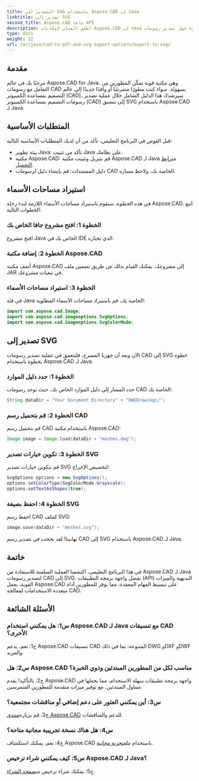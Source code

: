 ```yaml
---
title: التصدير إلى SVG باستخدام Aspose.CAD لـ Java
linktitle: تصدير إلى SVG
second_title: Aspose.CAD جافا API
description: أطلق العنان لإمكانات Aspose.CAD لـ Java من خلال دليلنا خطوة بخطوة حول تصدير رسومات CAD إلى SVG. تعرف على كيفية استيراد مساحات الأسماء وتكوين الخيارات ودمج Aspose.CAD بسلاسة في مشروع Java الخاص بك.
type: docs
weight: 12
url: /ar/java/cad-to-pdf-and-svg-export-options/export-to-svg/
---
```

## مقدمة

مرحبًا بك في عالم Aspose.CAD for Java، وهي مكتبة قوية تمكّن المطورين من التعامل مع رسومات CAD بسهولة. سواء كنت مطورًا متمرسًا أو وافدًا جديدًا إلى عالم التصميم بمساعدة الكمبيوتر (CAD)، سيرشدك هذا الدليل الشامل خلال عملية تصدير رسومات التصميم بمساعدة الكمبيوتر (CAD) إلى تنسيق SVG باستخدام Aspose.CAD لـ Java.

## المتطلبات الأساسية

قبل الغوص في البرنامج التعليمي، تأكد من أن لديك المتطلبات الأساسية التالية:

- بيئة تطوير Java: تأكد من تثبيت Java على نظامك.
-  مكتبة Aspose.CAD: قم بتنزيل وتثبيت مكتبة Aspose.CAD لـ Java من[رابط التحميل](https://releases.aspose.com/cad/java/).
- دليل المستندات: قم بإنشاء دليل لرسومات CAD الخاصة بك، ولاحظ مساره.

## استيراد مساحات الأسماء

في هذه الخطوة، سنقوم باستيراد مساحات الأسماء اللازمة لبدء رحلة Aspose.CAD. اتبع الخطوات التالية:

### الخطوة 1: افتح مشروع جافا الخاص بك
افتح مشروع Java الخاص بك في IDE الذي تختاره.

### الخطوة 2: إضافة مكتبة Aspose.CAD
أضف مكتبة Aspose.CAD إلى مشروعك. يمكنك القيام بذلك عن طريق تضمين ملف JAR في تبعيات مشروعك.

### الخطوة 3: استيراد مساحات الأسماء
في فئة Java الخاصة بك، قم باستيراد مساحات الأسماء المطلوبة:

```java
import com.aspose.cad.Image;
import com.aspose.cad.imageoptions.SvgOptions;
import com.aspose.cad.imageoptions.SvgColorMode;
```

## تصدير إلى SVG

الآن وبعد أن جهزنا المسرح، فلنتعمق في عملية تصدير رسومات CAD إلى SVG خطوة بخطوة باستخدام Aspose.CAD لـ Java.

### الخطوة 1: حدد دليل الموارد

حدد المسار إلى دليل الموارد الخاص بك، حيث توجد رسومات CAD الخاصة بك:

```java
String dataDir = "Your Document Directory" + "DWGDrawings/";
```

### الخطوة 2: قم بتحميل رسم CAD

قم بتحميل رسم CAD باستخدام مكتبة Aspose.CAD:

```java
Image image = Image.load(dataDir + "meshes.dwg");
```

### الخطوة 3: تكوين خيارات تصدير SVG

قم بتكوين خيارات تصدير SVG لتخصيص الإخراج:

```java
SvgOptions options = new SvgOptions();
options.setColorType(SvgColorMode.Grayscale);
options.setTextAsShapes(true);
```

### الخطوة 4: احفظ بصيغة SVG

احفظ رسم CAD كملف SVG:

```java
image.save(dataDir + "meshes.svg");
```

تهانينا! لقد نجحت في تصدير رسم CAD إلى SVG باستخدام Aspose.CAD لـ Java.

## خاتمة

في هذا البرنامج التعليمي، اكتشفنا العملية السلسة للاستفادة من Aspose.CAD لـ Java لتصدير رسومات CAD إلى SVG. بفضل واجهة برمجة التطبيقات (API) البديهية والميزات القوية، يعمل Aspose.CAD على تبسيط المهام المعقدة، مما يوفر للمطورين أداة متعددة الاستخدامات لمعالجة CAD.

## الأسئلة الشائعة

### س1: هل يمكنني استخدام Aspose.CAD لـ Java مع تنسيقات CAD الأخرى؟

ج1: نعم، يدعم Aspose.CAD تنسيقات CAD المتنوعة، بما في ذلك DWG وDXF وDWF والمزيد.

### س2: هل Aspose.CAD مناسب لكل من المطورين المبتدئين وذوي الخبرة؟

ج2: بالتأكيد! يقدم Aspose.CAD واجهة برمجة تطبيقات سهلة الاستخدام، مما يجعلها في متناول المبتدئين، مع توفير ميزات متقدمة للمطورين المتمرسين.

### س3: أين يمكنني العثور على دعم إضافي أو مناقشات مجتمعية؟

 ج3: قم بزيارة[منتدى Aspose.CAD](https://forum.aspose.com/c/cad/19) للدعم والمناقشات.

### س4: هل هناك نسخة تجريبية مجانية متاحة؟

 ج4: نعم، يمكنك استكشاف Aspose.CAD باستخدام ملف[تجربة مجانية](https://releases.aspose.com/).

### س5: كيف يمكنني شراء ترخيص Aspose.CAD لـ Java؟

 ج5: يمكنك شراء ترخيص من[صفحة الشراء](https://purchase.aspose.com/buy).